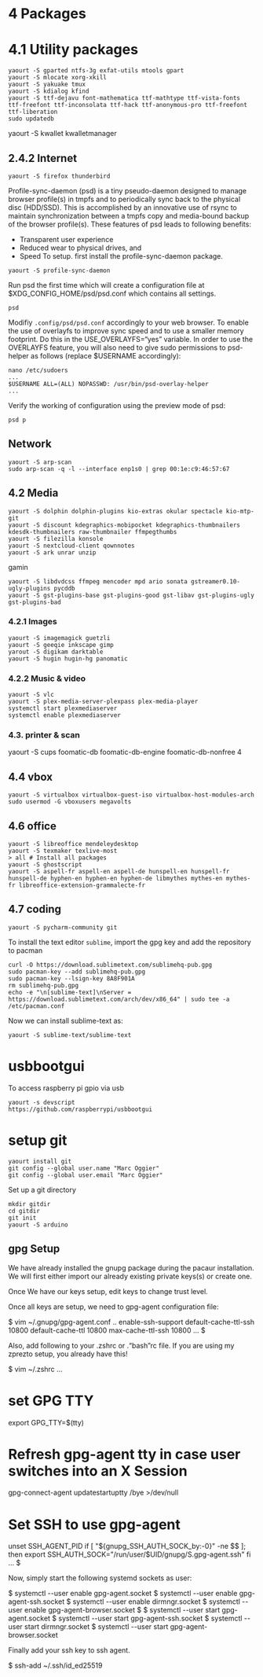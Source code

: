 # 4 Packages
# 4.1 Utility packages
```
yaourt -S gparted ntfs-3g exfat-utils mtools gpart
yaourt -S mlocate xorg-xkill
yaourt -S yakuake tmux
yaourt -S kdialog kfind
yaourt -S ttf-dejavu font-mathematica ttf-mathtype ttf-vista-fonts ttf-freefont ttf-inconsolata ttf-hack ttf-anonymous-pro ttf-freefont ttf-liberation
sudo updatedb
```
yaourt -S kwallet kwalletmanager

## 2.4.2 Internet
```
yaourt -S firefox thunderbird
```
Profile-sync-daemon (psd) is a tiny pseudo-daemon designed to manage browser profile(s) in tmpfs and to periodically sync back to the physical disc (HDD/SSD). This is accomplished by an innovative use of rsync to maintain synchronization between a tmpfs copy and media-bound backup of the browser profile(s). These features of psd leads to following benefits:
* Transparent user experience
* Reduced wear to physical drives, and
* Speed
To setup. first install the profile-sync-daemon package.
```
yaourt -S profile-sync-daemon
```
Run psd the first time which will create a configuration file at \$XDG_CONFIG_HOME/psd/psd.conf which contains all settings.
```
psd
```
Modifiy `.config/psd/psd.conf` accordingly to your web browser. To enable the use of overlayfs to improve sync speed and to use a smaller memory footprint. Do this in the USE_OVERLAYFS=“yes” variable. In order to use the OVERLAYFS feature, you will also need to give sudo permissions to psd-helper as follows (replace $USERNAME accordingly):
```
nano /etc/sudoers
...
$USERNAME ALL=(ALL) NOPASSWD: /usr/bin/psd-overlay-helper
...
```
Verify the working of configuration using the preview mode of psd:
```
psd p
```

## Network
```
yaourt -S arp-scan
sudo arp-scan -q -l --interface enp1s0 | grep 00:1e:c9:46:57:67 
```

## 4.2 Media
```
yaourt -S dolphin dolphin-plugins kio-extras okular spectacle kio-mtp-git
yaourt -S discount kdegraphics-mobipocket kdegraphics-thumbnailers kdesdk-thumbnailers raw-thumbnailer ffmpegthumbs
yaourt -S filezilla konsole 
yaourt -S nextcloud-client qownnotes
yaourt -S ark unrar unzip
```

gamin
```
yaourt -S libdvdcss ffmpeg mencoder mpd ario sonata gstreamer0.10-ugly-plugins pycddb
yaourt -S gst-plugins-base gst-plugins-good gst-libav gst-plugins-ugly gst-plugins-bad
```

### 4.2.1 Images
```
yaourt -S imagemagick guetzli
yaourt -S geeqie inkscape gimp
yarout -S digikam darktable
yaourt -S hugin hugin-hg panomatic
```
### 4.2.2 Music & video
```
yaourt -S vlc
yaourt -S plex-media-server-plexpass plex-media-player
systemctl start plexmediaserver
systemctl enable plexmediaserver
```

### 4.3.  printer & scan
yaourt -S cups foomatic-db foomatic-db-engine foomatic-db-nonfree
4
## 4.4 vbox
```
yaourt -S virtualbox virtualbox-guest-iso virtualbox-host-modules-arch
sudo usermod -G vboxusers megavolts
```

 
## 4.6 office
```
yaourt -S libreoffice mendeleydesktop
yaourt -S texmaker texlive-most
> all # Install all packages
yaourt -S ghostscript
yaourt -S aspell-fr aspell-en aspell-de hunspell-en hunspell-fr hunspell-de hyphen-en hyphen-en hyphen-de libmythes mythes-en mythes-fr libreoffice-extension-grammalecte-fr
```
## 4.7 coding
```
yaourt -S pycharm-community git
```
To install the text editor ```sublime```, import the gpg key and add the repository to pacman
```
curl -O https://download.sublimetext.com/sublimehq-pub.gpg
sudo pacman-key --add sublimehq-pub.gpg
sudo pacman-key --lsign-key 8A8F901A
rm sublimehq-pub.gpg
echo -e "\n[sublime-text]\nServer = https://download.sublimetext.com/arch/dev/x86_64" | sudo tee -a /etc/pacman.conf
```
Now we can install sublime-text as:
```
yaourt -S sublime-text/sublime-text
```

# usbbootgui
To access raspberry pi gpio via usb
```
yaourt -s devscript 
https://github.com/raspberrypi/usbbootgui
```

# setup git
```
yaourt install git
git config --global user.name "Marc Oggier"
git config --global user.email "Marc Oggier"
```
Set up a git directory
```
mkdir gitdir
cd gitdir
git init
yaourt -S arduino
```

## gpg Setup
We have already installed the gnupg package during the pacaur installation. We will first either import our already existing private keys(s) or create one.

Once We have our keys setup, edit keys to change trust level.

Once all keys are setup, we need to gpg-agent configuration file:

$ vim ~/.gnupg/gpg-agent.conf
..
enable-ssh-support
default-cache-ttl-ssh 10800
default-cache-ttl 10800
max-cache-ttl-ssh 10800
...
$

Also, add following to your .zshrc or .“bash”rc file. If you are using my zprezto setup, you already have this!

$ vim ~/.zshrc
...
# set GPG TTY
export GPG_TTY=$(tty)

# Refresh gpg-agent tty in case user switches into an X Session
gpg-connect-agent updatestartuptty /bye >/dev/null

# Set SSH to use gpg-agent
unset SSH_AGENT_PID
if [ "${gnupg_SSH_AUTH_SOCK_by:-0}" -ne $$ ]; then
  export SSH_AUTH_SOCK="/run/user/$UID/gnupg/S.gpg-agent.ssh"
fi
...
$

Now, simply start the following systemd sockets as user:

$ systemctl --user enable gpg-agent.socket
$ systemctl --user enable gpg-agent-ssh.socket
$ systemctl --user enable dirmngr.socket
$ systemctl --user enable gpg-agent-browser.socket
$
$ systemctl --user start gpg-agent.socket
$ systemctl --user start gpg-agent-ssh.socket
$ systemctl --user start dirmngr.socket
$ systemctl --user start gpg-agent-browser.socket

Finally add your ssh key to ssh agent.

$ ssh-add ~/.ssh/id_ed25519
